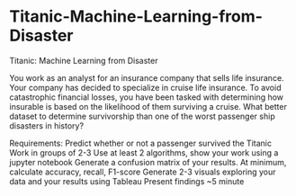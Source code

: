 # Titanic-Machine-Learning-from-Disaster
Titanic: Machine Learning from Disaster


You work as an analyst for an insurance company that sells life insurance.
Your company has decided to specialize in cruise life insurance.
To avoid catastrophic financial losses, you have been tasked with determining how insurable is based on the likelihood of them surviving a cruise.
What better dataset to determine survivorship than one of the worst passenger ship disasters in history?

Requirements:
Predict whether or not a passenger survived the Titanic
Work in groups of 2-3
Use at least 2 algorithms, show your work using a jupyter notebook
Generate a confusion matrix of your results. At minimum, calculate accuracy, recall, F1-score
Generate 2-3 visuals exploring your data and your results using Tableau
Present findings ~5 minute